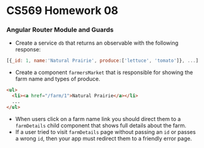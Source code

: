 # CS569 Homework 08
### Angular Router Module and Guards
* Create a service `db` that returns an observable with the following response:
```javascript
[{_id: 1, name:'Natural Prairie', produce:['lettuce', 'tomato']}, ...]
```
* Create a component `farmersMarket` that is responsible for showing the farm name and types of produce.
```html
<ul>
  <li><a href="/farm/1">Natural Prairie</a></li>
  ...
</ul> 
```
* When users click on a farm name link you should direct them to a `farmDetails` child component that shows full details about the farm.
* If a user tried to visit `farmDetails` page without passing an `id` or passes a wrong `id`, then your app must redirect them to a friendly error page.

